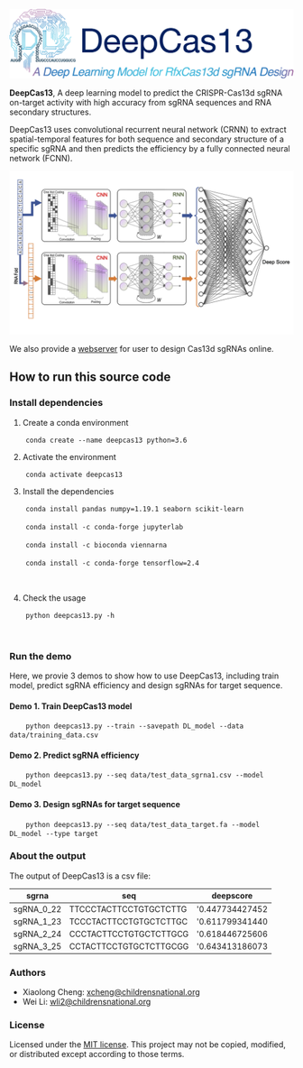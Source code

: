 ![logo](./pictures/logo.png)

**DeepCas13**, A deep learning model to predict the CRISPR-Cas13d sgRNA on-target activity with high accuracy from sgRNA sequences and RNA secondary structures.

DeepCas13 uses convolutional recurrent neural network (CRNN) to extract spatial-temporal features for both sequence and secondary structure of a specific sgRNA and then predicts the efficiency by a fully connected neural network (FCNN).

![structure](./pictures/DeepCas13.png)

We also provide a [webserver](http://deepcas13.weililab.org/) for user to design Cas13d sgRNAs online.

## How to run this source code ##

### Install dependencies ###

1. Create a conda environment

```
	conda create --name deepcas13 python=3.6
```
	
2. Activate the environment

```
	conda activate deepcas13
```

3. Install the dependencies

```
    conda install pandas numpy=1.19.1 seaborn scikit-learn 
	
	conda install -c conda-forge jupyterlab
	
    conda install -c bioconda viennarna
	
	conda install -c conda-forge tensorflow=2.4
	
	
```

4. Check the usage

```
    python deepcas13.py -h
	
	
```

### Run the demo ###

Here, we provie 3 demos to show how to use DeepCas13, including train model, predict sgRNA efficiency and design sgRNAs for target sequence.

#### Demo 1. Train DeepCas13 model ####

```
	python deepcas13.py --train --savepath DL_model --data data/training_data.csv
```

#### Demo 2. Predict sgRNA efficiency ####

```
	python deepcas13.py --seq data/test_data_sgrna1.csv --model DL_model
```

#### Demo 3. Design sgRNAs for target sequence ####

```
	python deepcas13.py --seq data/test_data_target.fa --model DL_model --type target
```

### About the output ###

The output of DeepCas13 is a csv file: 

|sgrna|seq|deepscore|
|-----|---|---------|
|sgRNA_0_22|TTCCCTACTTCCTGTGCTCTTG|'0.447734427452|
|sgRNA_1_23|TCCCTACTTCCTGTGCTCTTGC|'0.611799341440|
|sgRNA_2_24|CCCTACTTCCTGTGCTCTTGCG|'0.618446725606|
|sgRNA_3_25|CCTACTTCCTGTGCTCTTGCGG|'0.643413186073|



### Authors ###

* Xiaolong Cheng: xcheng@childrensnational.org
* Wei Li: wli2@childrensnational.org

### License ###

Licensed under the [MIT license](http://opensource.org/licenses/MIT). This project may not be copied, modified, or distributed except according to those terms.